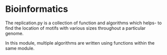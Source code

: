 # Bioinformatics
The replication.py is a collection of function and algorithms which helps-
to find the location of motifs with various sizes throughout a particular
genome.

In this module, multiple algorithms are written using functions within the same module.
